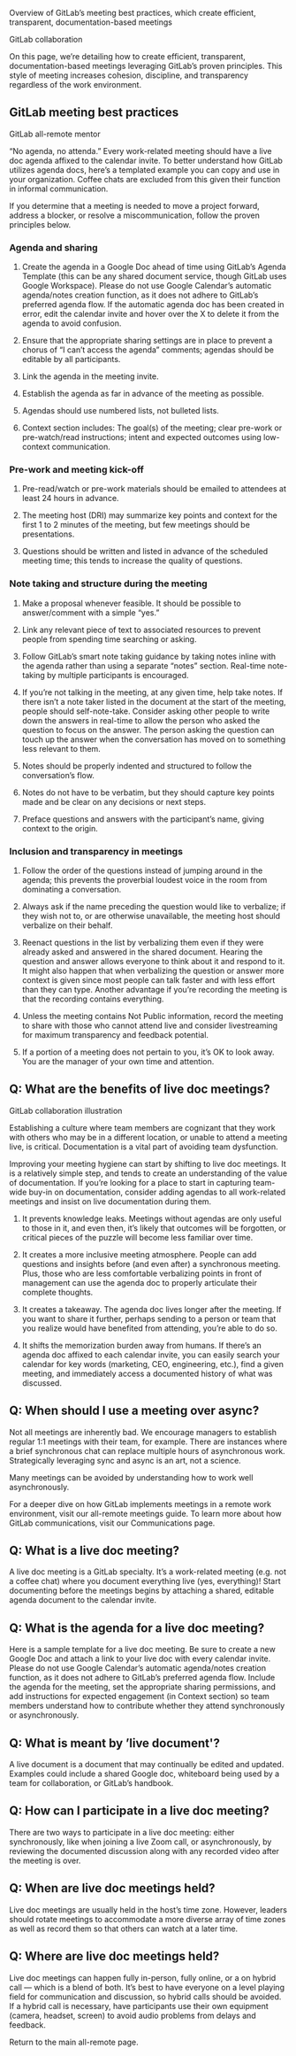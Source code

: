 Overview of GitLab’s meeting best practices, which create efficient, transparent, documentation-based meetings

<!-- Unsupported block type: image -->

GitLab collaboration

On this page, we’re detailing how to create efficient, transparent, documentation-based meetings leveraging GitLab’s proven principles. This style of meeting increases cohesion, discipline, and transparency regardless of the work environment.

## GitLab meeting best practices

<!-- Unsupported block type: image -->

GitLab all-remote mentor

“No agenda, no attenda.” Every work-related meeting should have a live doc agenda affixed to the calendar invite. To better understand how GitLab utilizes agenda docs, here’s a templated example you can copy and use in your organization. Coffee chats are excluded from this given their function in informal communication.

If you determine that a meeting is needed to move a project forward, address a blocker, or resolve a miscommunication, follow the proven principles below.

### Agenda and sharing

1. Create the agenda in a Google Doc ahead of time using GitLab’s Agenda Template (this can be any shared document service, though GitLab uses Google Workspace). Please do not use Google Calendar’s automatic agenda/notes creation function, as it does not adhere to GitLab’s preferred agenda flow. If the automatic agenda doc has been created in error, edit the calendar invite and hover over the X to delete it from the agenda to avoid confusion.

1. Ensure that the appropriate sharing settings are in place to prevent a chorus of “I can’t access the agenda” comments; agendas should be editable by all participants.

1. Link the agenda in the meeting invite.

1. Establish the agenda as far in advance of the meeting as possible.

1. Agendas should use numbered lists, not bulleted lists.

1. Context section includes: The goal(s) of the meeting; clear pre-work or pre-watch/read instructions; intent and expected outcomes using low-context communication.

### Pre-work and meeting kick-off

1. Pre-read/watch or pre-work materials should be emailed to attendees at least 24 hours in advance.

1. The meeting host (DRI) may summarize key points and context for the first 1 to 2 minutes of the meeting, but few meetings should be presentations.

1. Questions should be written and listed in advance of the scheduled meeting time; this tends to increase the quality of questions.

### Note taking and structure during the meeting

1. Make a proposal whenever feasible. It should be possible to answer/comment with a simple “yes.”

1. Link any relevant piece of text to associated resources to prevent people from spending time searching or asking.

1. Follow GitLab’s smart note taking guidance by taking notes inline with the agenda rather than using a separate “notes” section. Real-time note-taking by multiple participants is encouraged. 

1. If you’re not talking in the meeting, at any given time, help take notes. If there isn’t a note taker listed in the document at the start of the meeting, people should self-note-take. Consider asking other people to write down the answers in real-time to allow the person who asked the question to focus on the answer. The person asking the question can touch up the answer when the conversation has moved on to something less relevant to them.

1. Notes should be properly indented and structured to follow the conversation’s flow.

1. Notes do not have to be verbatim, but they should capture key points made and be clear on any decisions or next steps.

1. Preface questions and answers with the participant’s name, giving context to the origin.

### Inclusion and transparency in meetings

1. Follow the order of the questions instead of jumping around in the agenda; this prevents the proverbial loudest voice in the room from dominating a conversation.

1. Always ask if the name preceding the question would like to verbalize; if they wish not to, or are otherwise unavailable, the meeting host should verbalize on their behalf.

1. Reenact questions in the list by verbalizing them even if they were already asked and answered in the shared document. Hearing the question and answer allows everyone to think about it and respond to it. It might also happen that when verbalizing the question or answer more context is given since most people can talk faster and with less effort than they can type. Another advantage if you’re recording the meeting is that the recording contains everything.

1. Unless the meeting contains Not Public information, record the meeting to share with those who cannot attend live and consider livestreaming for maximum transparency and feedback potential.

1. If a portion of a meeting does not pertain to you, it’s OK to look away. You are the manager of your own time and attention.

## Q: What are the benefits of live doc meetings?

<!-- Unsupported block type: image -->

GitLab collaboration illustration

Establishing a culture where team members are cognizant that they work with others who may be in a different location, or unable to attend a meeting live, is critical. Documentation is a vital part of avoiding team dysfunction.

Improving your meeting hygiene can start by shifting to live doc meetings. It is a relatively simple step, and tends to create an understanding of the value of documentation. If you’re looking for a place to start in capturing team-wide buy-in on documentation, consider adding agendas to all work-related meetings and insist on live documentation during them.

1. It prevents knowledge leaks. Meetings without agendas are only useful to those in it, and even then, it’s likely that outcomes will be forgotten, or critical pieces of the puzzle will become less familiar over time.

1. It creates a more inclusive meeting atmosphere. People can add questions and insights before (and even after) a synchronous meeting. Plus, those who are less comfortable verbalizing points in front of management can use the agenda doc to properly articulate their complete thoughts.

1. It creates a takeaway. The agenda doc lives longer after the meeting. If you want to share it further, perhaps sending to a person or team that you realize would have benefited from attending, you’re able to do so.

1. It shifts the memorization burden away from humans. If there’s an agenda doc affixed to each calendar invite, you can easily search your calendar for key words (marketing, CEO, engineering, etc.), find a given meeting, and immediately access a documented history of what was discussed.

## Q: When should I use a meeting over async?

Not all meetings are inherently bad. We encourage managers to establish regular 1:1 meetings with their team, for example. There are instances where a brief synchronous chat can replace multiple hours of asynchronous work. Strategically leveraging sync and async is an art, not a science.

Many meetings can be avoided by understanding how to work well asynchronously.

For a deeper dive on how GitLab implements meetings in a remote work environment, visit our all-remote meetings guide. To learn more about how GitLab communications, visit our Communications page.

## Q: What is a live doc meeting?

A live doc meeting is a GitLab specialty. It’s a work-related meeting (e.g. not a coffee chat) where you document everything live (yes, everything)! Start documenting before the meetings begins by attaching a shared, editable agenda document to the calendar invite.

## Q: What is the agenda for a live doc meeting?

Here is a sample template for a live doc meeting. Be sure to create a new Google Doc and attach a link to your live doc with every calendar invite. Please do not use Google Calendar’s automatic agenda/notes creation function, as it does not adhere to GitLab’s preferred agenda flow. Include the agenda for the meeting, set the appropriate sharing permissions, and add instructions for expected engagement (in Context section) so team members understand how to contribute whether they attend synchronously or asynchronously.

## Q: What is meant by ’live document'?

A live document is a document that may continually be edited and updated. Examples could include a shared Google doc, whiteboard being used by a team for collaboration, or GitLab’s handbook.

## Q: How can I participate in a live doc meeting?

There are two ways to participate in a live doc meeting: either synchronously, like when joining a live Zoom call, or asynchronously, by reviewing the documented discussion along with any recorded video after the meeting is over.

## Q: When are live doc meetings held?

Live doc meetings are usually held in the host’s time zone. However, leaders should rotate meetings to accommodate a more diverse array of time zones as well as record them so that others can watch at a later time.

## Q: Where are live doc meetings held?

Live doc meetings can happen fully in-person, fully online, or a on hybrid call — which is a blend of both. It’s best to have everyone on a level playing field for communication and discussion, so hybrid calls should be avoided. If a hybrid call is necessary, have participants use their own equipment (camera, headset, screen) to avoid audio problems from delays and feedback.

Return to the main all-remote page.